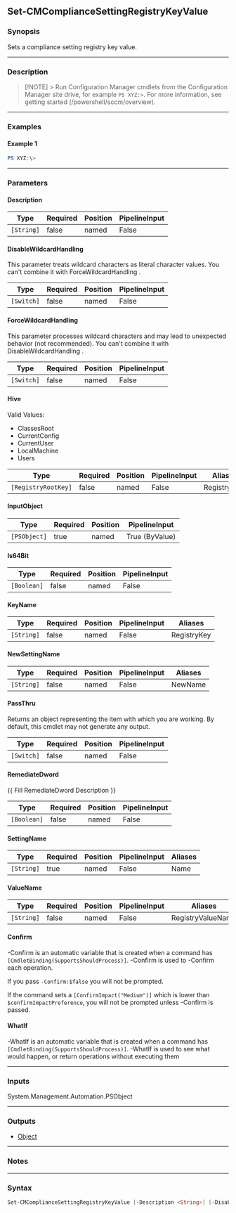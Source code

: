 Set-CMComplianceSettingRegistryKeyValue
---------------------------------------




### Synopsis
Sets a compliance setting registry key value.



---


### Description

> [!NOTE] > Run Configuration Manager cmdlets from the Configuration Manager site drive, for example `PS XYZ:>`. For more information, see getting started (/powershell/sccm/overview).



---


### Examples
#### Example 1
```PowerShell
PS XYZ:\>
```



---


### Parameters
#### **Description**








|Type      |Required|Position|PipelineInput|
|----------|--------|--------|-------------|
|`[String]`|false   |named   |False        |



#### **DisableWildcardHandling**

This parameter treats wildcard characters as literal character values. You can't combine it with ForceWildcardHandling .






|Type      |Required|Position|PipelineInput|
|----------|--------|--------|-------------|
|`[Switch]`|false   |named   |False        |



#### **ForceWildcardHandling**

This parameter processes wildcard characters and may lead to unexpected behavior (not recommended). You can't combine it with DisableWildcardHandling .






|Type      |Required|Position|PipelineInput|
|----------|--------|--------|-------------|
|`[Switch]`|false   |named   |False        |



#### **Hive**





Valid Values:

* ClassesRoot
* CurrentConfig
* CurrentUser
* LocalMachine
* Users






|Type               |Required|Position|PipelineInput|Aliases     |
|-------------------|--------|--------|-------------|------------|
|`[RegistryRootKey]`|false   |named   |False        |RegistryHive|



#### **InputObject**








|Type        |Required|Position|PipelineInput |
|------------|--------|--------|--------------|
|`[PSObject]`|true    |named   |True (ByValue)|



#### **Is64Bit**








|Type       |Required|Position|PipelineInput|
|-----------|--------|--------|-------------|
|`[Boolean]`|false   |named   |False        |



#### **KeyName**








|Type      |Required|Position|PipelineInput|Aliases    |
|----------|--------|--------|-------------|-----------|
|`[String]`|false   |named   |False        |RegistryKey|



#### **NewSettingName**








|Type      |Required|Position|PipelineInput|Aliases|
|----------|--------|--------|-------------|-------|
|`[String]`|false   |named   |False        |NewName|



#### **PassThru**

Returns an object representing the item with which you are working. By default, this cmdlet may not generate any output.






|Type      |Required|Position|PipelineInput|
|----------|--------|--------|-------------|
|`[Switch]`|false   |named   |False        |



#### **RemediateDword**

{{ Fill RemediateDword Description }}






|Type       |Required|Position|PipelineInput|
|-----------|--------|--------|-------------|
|`[Boolean]`|false   |named   |False        |



#### **SettingName**








|Type      |Required|Position|PipelineInput|Aliases|
|----------|--------|--------|-------------|-------|
|`[String]`|true    |named   |False        |Name   |



#### **ValueName**








|Type      |Required|Position|PipelineInput|Aliases          |
|----------|--------|--------|-------------|-----------------|
|`[String]`|false   |named   |False        |RegistryValueName|



#### **Confirm**
-Confirm is an automatic variable that is created when a command has ```[CmdletBinding(SupportsShouldProcess)]```.
-Confirm is used to -Confirm each operation.

If you pass ```-Confirm:$false``` you will not be prompted.


If the command sets a ```[ConfirmImpact("Medium")]``` which is lower than ```$confirmImpactPreference```, you will not be prompted unless -Confirm is passed.

#### **WhatIf**
-WhatIf is an automatic variable that is created when a command has ```[CmdletBinding(SupportsShouldProcess)]```.
-WhatIf is used to see what would happen, or return operations without executing them


---


### Inputs
System.Management.Automation.PSObject





---


### Outputs
* [Object](https://learn.microsoft.com/en-us/dotnet/api/System.Object)






---


### Notes




---


### Syntax
```PowerShell
Set-CMComplianceSettingRegistryKeyValue [-Description <String>] [-DisableWildcardHandling] [-ForceWildcardHandling] [-Hive {ClassesRoot | CurrentConfig | CurrentUser | LocalMachine | Users}] -InputObject <PSObject> [-Is64Bit <Boolean>] [-KeyName <String>] [-NewSettingName <String>] [-PassThru] [-RemediateDword <Boolean>] -SettingName <String> [-ValueName <String>] [-Confirm] [-WhatIf] [<CommonParameters>]
```
